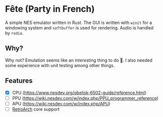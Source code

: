 # Fête (Party in French)

A simple NES emulator written in Rust. The GUI is written with `winit` for a windowing system and `softbuffer` is used for rendering. Audio is handled by `rodio`.

## Why?

Why not? Emulation seems like an interesting thing to do 🤷. I also needed some experience with unit testing among other things.

## Features

-   [x] CPU (https://www.nesdev.org/obelisk-6502-guide/reference.html)
-   [ ] PPU (https://wiki.nesdev.com/w/index.php/PPU_programmer_reference)
-   [ ] APU (https://wiki.nesdev.com/w/index.php/APU)
-   [ ] [RetroArch](https://www.libretro.com/index.php/api/) core support
